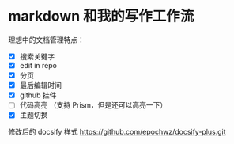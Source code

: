 # markdown 和我的写作工作流


理想中的文档管理特点：
* [X] 搜索关键字
* [X] edit in repo
* [X] 分页
* [X] 最后编辑时间
* [X] github 挂件
* [ ] 代码高亮 （支持 Prism，但是还可以高亮一下）
* [X] 主题切换

修改后的 docsify 样式
https://github.com/epochwz/docsify-plus.git
